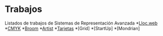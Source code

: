 # Trabajos
Listados de trabajos de Sistemas de Representación Avanzada
*[Lloc.web](https://isv14.github.io/llocweb/)
*[CMYK](https://isv14.github.io/cmyk/)
*[Broom](https://isv14.github.io/broom/)
*[Artist](https://isv14.github.io/artist/)
*[Tarjetas](https://isv14.github.io/modulo/)
*[Grid]
*[StartUp]
*[Mondrian]
